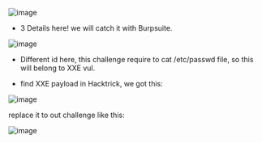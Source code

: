 ![image](https://github.com/nhattanhh/CTF/assets/130430279/9831ce58-2a96-4b9d-b7fc-3bed1af29775)

- 3  Details here! we will catch it with Burpsuite.

![image](https://github.com/nhattanhh/CTF/assets/130430279/90ab9811-bccd-4756-98f6-860f0a130784)

- Different id here, this challenge require to cat /etc/passwd file, so this will belong to XXE vul.

- find XXE payload in Hacktrick, we got this:

![image](https://github.com/nhattanhh/CTF/assets/130430279/a624e2f3-7d74-45a3-8bc0-30e43e3e3092)

replace it to out challenge like this:

![image](https://github.com/nhattanhh/CTF/assets/130430279/c2248d32-f3c7-4bd7-b88c-b935925093b8)
